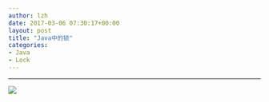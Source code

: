 ```yaml
---
author: lzh
date: 2017-03-06 07:30:17+00:00
layout: post
title: "Java中的锁"
categories:
- Java
- Lock
---
```


------

![](/media/pic/a1ab8e59jw1f3ymtanvntj20c86677wh) 